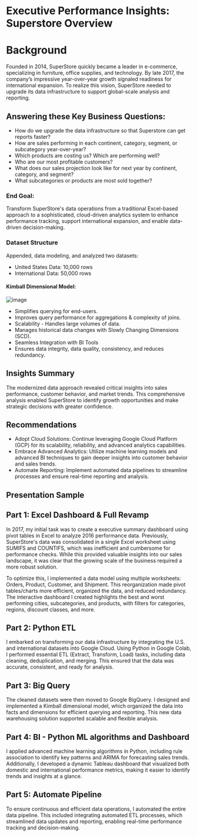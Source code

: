 # Executive Performance Insights: Superstore Overview

# Background
Founded in 2014, SuperStore quickly became a leader in e-commerce, specializing in furniture, office supplies, and technology. By late 2017, the company’s impressive year-over-year growth signaled readiness for international expansion. To realize this vision, SuperStore needed to upgrade its data infrastructure to support global-scale analysis and reporting.

## Answering these Key Business Questions:
- How do we upgrade the data infrastructure so that Superstore can get reports faster?
- How are sales performing in each continent, category, segment, or subcategory year-over-year?
- Which products are costing us? Which are performing well?
- Who are our most profitable customers?
- What does our sales projection look like for next year by continent, category, and segment?
- What subcategories or products are most sold together?

### End Goal: 
Transform SuperStore's data operations from a traditional Excel-based approach to a sophisticated, cloud-driven analytics system to enhance performance tracking, support international expansion, and enable data-driven decision-making.

### Dataset Structure
Appended, data modeling, and analyzed two datasets:
- United States Data: 10,000 rows
- International Data: 50,000 rows
  
#### Kimball Dimensional Model:
![image](https://github.com/user-attachments/assets/3aa766ac-4d7c-4ce6-9997-44c80821e35a)

- Simplifies querying for end-users.
- Improves query performance for aggregations & complexity of joins.
- Scalability - Handles large volumes of data.
- Manages historical data changes with Slowly Changing Dimensions (SCD).
- Seamless Integration with BI Tools
- Ensures data integrity, data quality, consistency, and reduces redundancy.


## Insights Summary
The modernized data approach revealed critical insights into sales performance, customer behavior, and market trends. This comprehensive analysis enabled SuperStore to identify growth opportunities and make strategic decisions with greater confidence.

## Recommendations
- Adopt Cloud Solutions: Continue leveraging Google Cloud Platform (GCP) for its scalability, reliability, and advanced analytics capabilities.
- Embrace Advanced Analytics: Utilize machine learning models and advanced BI techniques to gain deeper insights into customer behavior and sales trends.
- Automate Reporting: Implement automated data pipelines to streamline processes and ensure real-time reporting and analysis.
## Presentation Sample

## Part 1: Excel Dashboard & Full Revamp

In 2017, my initial task was to create a executive summary dashboard using pivot tables in Excel to analyze 2016 performance data. Previously, SuperStore's data was consolidated in a single Excel worksheet using SUMIFS and COUNTIFS, which was inefficient and cumbersome for performance checks.
While this provided valuable insights into our sales landscape, it was clear that the growing scale of the business required a more robust solution.

To optimize this, I implemented a data model using multiple worksheets: Orders, Product, Customer, and Shipment. This reorganization made pivot tables/charts more efficient, organized the data, and reduced redundancy. The interactive dashboard I created highlights the best and worst performing cities, subcategories, and products, with filters for categories, regions, discount classes, and more.

## Part 2: Python ETL
I embarked on transforming our data infrastructure by integrating the U.S. and international datasets into Google Cloud. Using Python in Google Colab, I performed essential ETL (Extract, Transform, Load) tasks, including data cleaning, deduplication, and merging. This ensured that the data was accurate, consistent, and ready for analysis.


## Part 3: Big Query
The cleaned datasets were then moved to Google BigQuery. I designed and implemented a Kimball dimensional model, which organized the data into facts and dimensions for efficient querying and reporting. This new data warehousing solution supported scalable and flexible analysis.

## Part 4: BI - Python ML algorithms and Dashboard
I applied advanced machine learning algorithms in Python, including rule association to identify key patterns and ARIMA for forecasting sales trends. Additionally, I developed a dynamic Tableau dashboard that visualized both domestic and international performance metrics, making it easier to identify trends and insights at a glance.

## Part 5: Automate Pipeline
To ensure continuous and efficient data operations, I automated the entire data pipeline. This included integrating automated ETL processes, which streamlined data updates and reporting, enabling real-time performance tracking and decision-making.
